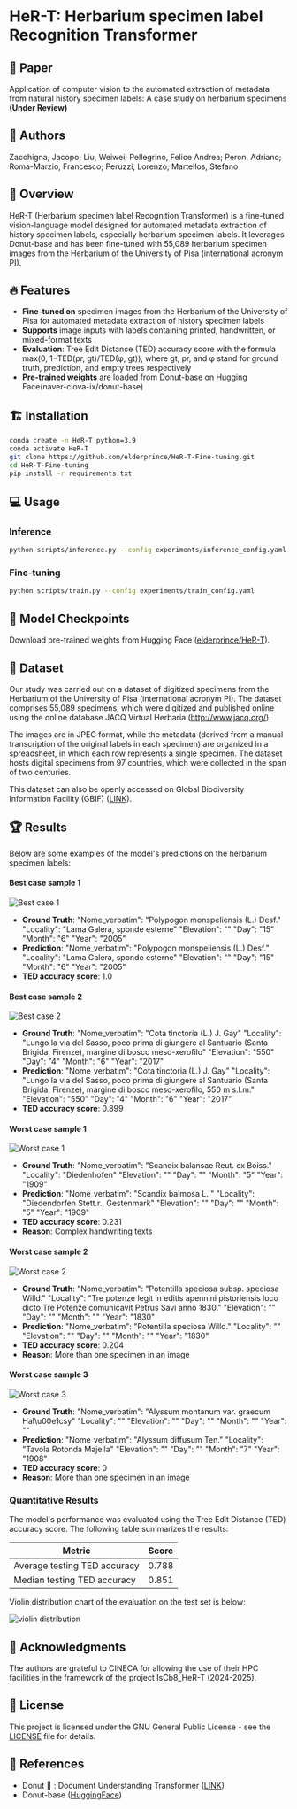 # HeR-T: Herbarium specimen label Recognition Transformer  

## 📃 Paper
Application of computer vision to the automated extraction of metadata from natural history specimen labels: A case study on herbarium specimens **(Under Review)**

## 💁 Authors
Zacchigna, Jacopo; Liu, Weiwei; Pellegrino, Felice Andrea; Peron, Adriano; Roma-Marzio, Francesco; Peruzzi, Lorenzo; Martellos, Stefano

## 🚀 Overview  
HeR-T (Herbarium specimen label Recognition Transformer) is a fine-tuned vision-language model designed for automated metadata extraction of history specimen labels, especially herbarium specimen labels. It leverages Donut-base and has been fine-tuned with 55,089 herbarium specimen images from the Herbarium of the University of Pisa (international acronym PI). 

## 🔥 Features  
- **Fine-tuned on** specimen images from the Herbarium of the University of Pisa for automated metadata extraction of history specimen labels
- **Supports** image inputs with labels containing printed, handwritten, or mixed-format texts  
- **Evaluation**: Tree Edit Distance (TED) accuracy score with the formula max(0, 1−TED(pr, gt)/TED(φ, gt)), where gt, pr, and φ stand for ground truth, prediction, and empty trees respectively 
- **Pre-trained weights** are loaded from Donut-base on Hugging Face(naver-clova-ix/donut-base)

## 🏗️ Installation  
```bash
conda create -n HeR-T python=3.9
conda activate HeR-T
git clone https://github.com/elderprince/HeR-T-Fine-tuning.git
cd HeR-T-Fine-tuning
pip install -r requirements.txt
```

## 💻 Usage  
### Inference  
```bash
python scripts/inference.py --config experiments/inference_config.yaml
```

### Fine-tuning  
```bash
python scripts/train.py --config experiments/train_config.yaml
```

## 📂 Model Checkpoints  
Download pre-trained weights from Hugging Face ([elderprince/HeR-T](https://huggingface.co/elderprince/HeR-T)). 

## 📜 Dataset  
Our study was carried out on a dataset of digitized specimens from the Herbarium of the University of Pisa (international acronym PI). The dataset comprises 55,089 specimens, which were digitized and published online using the online database JACQ Virtual Herbaria (http://www.jacq.org/). 

The images are in JPEG format, while the metadata (derived from a manual transcription of the original labels in each specimen) are organized in a spreadsheet, in which each row represents a single specimen. The dataset hosts digital specimens from 97 countries, which were collected in the span of two centuries.

This dataset can also be openly accessed on Global Biodiversity Information Facility (GBIF) ([LINK](https://www.gbif.org/dataset/1e98cc26-065e-40ca-9c57-20fa0a2f4981)).

## 🏆 Results
Below are some examples of the model's predictions on the herbarium specimen labels:

#### Best case sample 1
![Best case 1](samples/image-4.png)
- **Ground Truth**: 
"Nome_verbatim": "Polypogon monspeliensis (L.) Desf."
"Locality": "Lama Galera, sponde esterne"
"Elevation": ""
"Day": "15"
"Month": "6"
"Year": "2005"
- **Prediction**: 
"Nome_verbatim": "Polypogon monspeliensis (L.) Desf."
"Locality": "Lama Galera, sponde esterne"
"Elevation": ""
"Day": "15"
"Month": "6"
"Year": "2005"
- **TED accuracy score**: 1.0

#### Best case sample 2
![Best case 2](samples/image-1.png)
- **Ground Truth**: "Nome_verbatim": "Cota tinctoria (L.) J. Gay"
"Locality": "Lungo la via del Sasso, poco prima di giungere al Santuario (Santa Brigida, Firenze), margine di bosco meso-xerofilo"
"Elevation": "550"
"Day": "4"
"Month": "6"
"Year": "2017"
- **Prediction**: 
"Nome_verbatim": "Cota tinctoria (L.) J. Gay"
"Locality": "Lungo la via del Sasso, poco prima di giungere al Santuario (Santa Brigida, Firenze), margine di bosco meso-xerofilo, 550 m s.l.m."
"Elevation": "550"
"Day": "4"
"Month": "6"
"Year": "2017"
- **TED accuracy score**: 0.899

#### Worst case sample 1
![Worst case 1](samples/image-2.png)
- **Ground Truth**: 
"Nome_verbatim": "Scandix balansae Reut. ex Boiss."
"Locality": "Diedenhofen"
"Elevation": ""
"Day": ""
"Month": "5"
"Year": "1909"
- **Prediction**: 
"Nome_verbatim": "Scandix balmosa L. "
"Locality": "Diedendorfen Stett.r., Gestenmark"
"Elevation": ""
"Day": ""
"Month": "5"
"Year": "1909"
- **TED accuracy score**: 0.231
- **Reason**: Complex handwriting texts

#### Worst case sample 2
![Worst case 2](samples/image-3.png)
- **Ground Truth**: 
"Nome_verbatim": "Potentilla speciosa subsp. speciosa Willd."
"Locality": "Tre potenze legit in editis apennini pistoriensis loco dicto Tre Potenze comunicavit Petrus Savi anno 1830."
"Elevation": ""
"Day": ""
"Month": ""
"Year": "1830"
- **Prediction**: 
"Nome_verbatim": "Potentilla speciosa Willd."
"Locality": ""
"Elevation": "" 
"Day": ""
"Month": ""
"Year": "1830"
- **TED accuracy score**: 0.204
- **Reason**: More than one specimen in an image

#### Worst case sample 3
![Worst case 3](samples/image-6.png)
- **Ground Truth**: 
"Nome_verbatim": "Alyssum montanum var. graecum Hal\\u00e1csy"
"Locality": ""
"Elevation": ""
"Day": ""
"Month": ""
"Year": ""
- **Prediction**: 
"Nome_verbatim": "Alyssum diffusum Ten."
"Locality": "Tavola Rotonda Majella"
"Elevation": ""
"Day": ""
"Month": "7"
"Year": "1908"
- **TED accuracy score**: 0
- **Reason**: More than one specimen in an image

### Quantitative Results
The model's performance was evaluated using the Tree Edit Distance (TED) accuracy score. The following table summarizes the results:

| Metric          | Score  |
|-----------------|--------|
| Average testing TED accuracy       | 0.788   |
| Median testing TED accuracy          | 0.851   |

Violin distribution chart of the evaluation on the test set is below: 

![violin distribution](samples/image-5.png)

## 🤝 Acknowledgments  
The authors are grateful to CINECA for allowing the use of their HPC facilities in the framework of the project IsCb8_HeR-T (2024-2025). 

## 📜 License  
This project is licensed under the GNU General Public License - see the [LICENSE](LICENSE) file for details.  

## 🔗 References  
- Donut 🍩 : Document Understanding Transformer ([LINK](https://github.com/clovaai/donut))
- Donut-base ([HuggingFace](https://huggingface.co/naver-clova-ix/donut-base))
